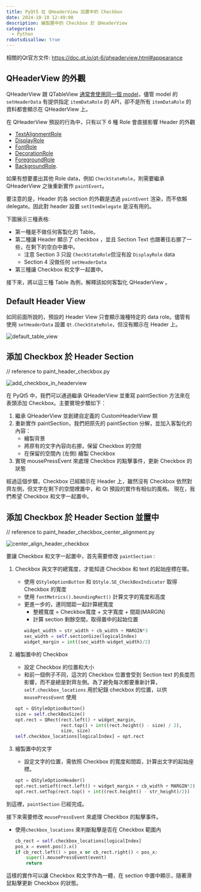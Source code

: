 ```yaml
---
title: PyQt5 在 QHeaderView 加置中的 Checkbox
date: 2024-10-10 12:49:00
description: 繪製置中的 Checkbox 於 QHeaderView
categories:
  - Python
robotsdisallow: true
---
```

相關的Qt官方文件: https://doc.qt.io/qt-6/qheaderview.html#appearance

## QHeaderView 的外觀
QHeaderView 跟 QTableView [通常會使用同一個 model](https://doc.qt.io/qt-6/model-view-programming.html#:~:text=Some%20views%2C%20such,labels%20for%20views)，儘管 model 的 `setHeaderData` 有提供指定 `itemDataRole` 的 API，卻不是所有 `itemDataRole` 的資料都會顯示在 QHeaderView 上。

在 QHeaderView 預設的行為中，只有以下 6 種 Role 會直接影響 Header 的外觀
- [TextAlignmentRole](https://doc.qt.io/qt-6/qt.html#ItemDataRole-enum)
- [DisplayRole](https://doc.qt.io/qt-6/qt.html#ItemDataRole-enum)
- [FontRole](https://doc.qt.io/qt-6/qt.html#ItemDataRole-enum)
- [DecorationRole](https://doc.qt.io/qt-6/qt.html#ItemDataRole-enum)
- [ForegroundRole](https://doc.qt.io/qt-6/qt.html#ItemDataRole-enum)
- [BackgroundRole](https://doc.qt.io/qt-6/qt.html#ItemDataRole-enum).

如果有想要畫出其他 Role data，例如 `CheckStateRole`，則需要繼承 QHeaderView 之後重新實作 `paintEvent`。

要注意的是，Header 的各 section 的外觀是透過 `paintEvent` 渲染，而不依賴 delegate。因此對 header 設置 `setItemDelegate` 是沒有用的。

下圖展示三種表格: 
- 第一種是不做任何客製化的 Table。
- 第二種讓 Header 顯示了 checkbox ，並且 Section Text 也跟著往右挪了一些，在剩下的空白中置中。
	- 注意 Section 3 只設 `CheckStateRole`但沒有設 `DisplayRole` data
	- Section 4 沒做任何 `setHeaderData`
- 第三種讓 Checkbox 和文字一起置中。

接下來，將以這三種 Table 為例，解釋該如何客製化 QHeaderView 。
## Default Header View
如同前面所說的，預設的 Header View 只會顯示幾種特定的 data role。儘管有使用 `setHeaderData` 設置 `Qt.CheckStateRole`，但沒有顯示在 Header 上。

![default_table_view](../img/pyqt5-center-align-checkbox-in-qheaderview/default_table_view.png)

## 添加 Checkbox 於 Header Section 
// reference to paint_header_checkbox.py

![add_checkbox_in_headerview](../img/pyqt5-center-align-checkbox-in-qheaderview/add_checkbox_in_headerview.png)


在 PyQt5 中，我們可以通過繼承 QHeaderView 並重寫 paintSection 方法來在表頭添加 Checkbox。主要實現步驟如下：

1. 繼承 QHeaderView 並創建自定義的 CustomHeaderView 類
2. 重新實作 paintSection，我們把原先的 paintSection 分解，並加入客製化的內容：
   - 繪製背景
   - 將原有的文字內容向右挪，保留 Checkbox 的空間
   - 在保留的空間內 (左側) 繪製 Checkbox
3. 實現 mousePressEvent 來處理 Checkbox 的點擊事件，更新 Checkbox 的狀態

經過這個步驟，Checkbox 已經顯示在 Header 上，雖然沒有 Checkbox 依然對齊左側，但文字在剩下的空間裡置中，和 Qt 預設的實作有相似的風格。
現在，我們希望 Checkbox 和文字一起置中。

## 添加 Checkbox 於 Header Section 並置中
// reference to paint_header_checkbox_center_alignment.py

![center_align_header_checkbox](../img/pyqt5-center-align-checkbox-in-qheaderview/center_align_header_checkbox.png)

要讓 Checkbox 和文字一起置中，首先需要修改 `paintSection` : 
1. Checkbox 與文字的總寬度，才能知道 Checkbox 和 text 的起始座標在哪。
	- 使用 `QStyleOptionButton` 和 `QStyle.SE_CheckBoxIndicator` 取得 Checkbox 的寬度
	- 使用 `fontMetrics().boundingRect()` 計算文字的寬度和高度
	- 更進一步的，連同間距一起計算總寬度
		- 整體寬度 = Checkbox寬度 + 文字寬度 + 間距(MARGIN)
		- 計算 section 剩餘空間，取得置中的起始位置
		```python
		widget_width = str_width + cb_width + MARGIN*3
		sec_width = self.sectionSize(logicalIndex)
		widget_margin = int((sec_width-widget_width)/2)
		```
2. 繪製置中的 Checkbox
   - 設定 Checkbox 的位置和大小
   - 和前一個例子不同，這次的 Checkbox 位置會受到 Section text 的長度而影響，而不是總是對齊左側。為了避免每次都要重新計算，`self.checkbox_locations` 用於紀錄 checkbox 的位置，以供 `mousePressEvent` 使用
   ```python
   opt = QStyleOptionButton()
   size = self.checkBoxSize()
   opt.rect = QRect(rect.left() + widget_margin, 
                    rect.top() + int((rect.height() - size) / 2),
                    size, size)
   self.checkbox_locations[logicalIndex] = opt.rect
   ```

3. 繪製置中的文字
   - 設定文字的位置，需依照 Checkbox 的寬度和間距，計算出文字的起始座標。
   ```python
   opt = QStyleOptionHeader()
   opt.rect.setLeft(rect.left() + widget_margin + cb_width + MARGIN*2)
   opt.rect.setTop(rect.top() + int((rect.height() - str_height)/2))
   ```

到這裡，`paintSection` 已經完成。

接下來需要修改 `mousePressEvent` 來處理 Checkbox 的點擊事件。
- 使用`checkbox_locations` 來判斷點擊是否在 Checkbox 範圍內
   ```python
   cb_rect = self.checkbox_locations[logicalIndex]
   pos_x = event.pos().x()
   if cb_rect.left() > pos_x or cb_rect.right() < pos_x:
       super().mousePressEvent(event)
       return
   ```

這樣的實作可以讓 Checkbox 和文字作為一體，在 section 中置中顯示，隨著滑鼠點擊更新 Checkbox 的狀態。
